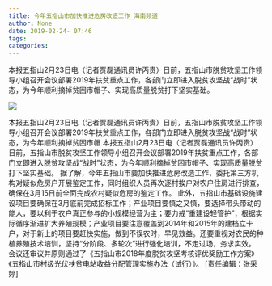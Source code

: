 ```yaml
---
title: 今年五指山市加快推进危房改造工作_海南频道
author: None
date: 2019-02-24- 07:46
tags: 
categories: 
---
```

本报五指山2月23日电（记者贾磊通讯员许丙贵）日前，五指山市脱贫攻坚工作领导小组召开会议部署2019年扶贫重点工作，各部门立即进入脱贫攻坚战“战时”状态，为今年顺利摘掉贫困市帽子、实现高质量脱贫打下坚实基础。
<!-- more -->
                
<img align="center" border="0" src="http://p2.ifengimg.com/a/2016/0810/204c433878d5cf9size1_w16_h16.png" />
                
            
本报五指山2月23日电（记者贾磊通讯员许丙贵）日前，五指山市脱贫攻坚工作领导小组召开会议部署2019年扶贫重点工作，各部门立即进入脱贫攻坚战“战时”状态，为今年顺利摘掉贫困市帽
本报五指山2月23日电（记者贾磊通讯员许丙贵）日前，五指山市脱贫攻坚工作领导小组召开会议部署2019年扶贫重点工作，各部门立即进入脱贫攻坚战“战时”状态，为今年顺利摘掉贫困市帽子、实现高质量脱贫打下坚实基础。
据了解，今年五指山市要加快推进危房改造工作，委托第三方机构对疑似危房户开展鉴定工作，同时组织人员再次逐村挨户对农户住房进行排查，确保在3月15日前全面完成农村疑似危房的鉴定工作。
此外，五指山市基础设施建设项目要确保在3月底前完成招标工作；产业项目要慎之又慎，要选择带头带动的能人，要以利于农户真正参与的小规模经营为主；要力戒“重建设轻管护”，根据实际循序渐进扩大养殖规模；产业项目要注意覆盖到2014年和2015年的建档立卡户，对于新上的项目要赶快实施，做到不误农时，早见效益。还要重视对农民的种植养殖技术培训，坚持“分阶段、多轮次”进行强化培训，不走过场，务求实效。
会议还审议并原则通过了《五指山市2018年度脱贫攻坚考核评优奖励工作方案》《五指山市村级光伏扶贫电站收益分配管理实施办法（试行）》。
[责任编辑：张采婷]
            

